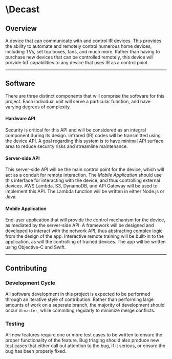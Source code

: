 # \Decast

## Overview
A device that can communicate with and control IR devices. This provides the ability to automate and remotely control numerous home devices, including TVs, set top boxes, fans, and much more. Rather than having to purchase new devices that can be controlled remotely, this device will provide IoT capabilities to any device that uses IR as a control point.

----

## Software
There are three distinct components that will comprise the software for this project. Each individual unit will serve a particular function, and have varying degrees of complexity.

#### Hardware API
Security is critical for this API and will be considered as an integral component during its design. Infrared (IR) codes will be transmitted using the device API. A goal regarding this system is to have minimal API surface area to reduce security risks and streamline maintenance.

#### Server-side API
This server-side API will be the main control point for the device, which will act as a conduit for remote interaction. The *Mobile Application* should use this interface for interacting with the device, and thus controlling external devices. AWS Lambda, S3, DynamoDB, and API Gateway will be used to implement this API. The Lambda function will be written in either Node.js or Java.

#### Mobile Application
End-user application that will provide the control mechanism for the device, as mediated by the server-side API. A framework will be designed and developed to interact with the network API, thus abstracting complex logic from the design of the app. Interactive remote training will be built-in to the application, as will the controlling of trained devices. The app will be written using Objective-C and Swift.

----

## Contributing

### Development Cycle
All software development in this project is expected to be performed through an iterative style of contribution. Rather than performing large amounts of work on a seperate branch, the majority of development should occur in `master`, while commiting regularly to minimize merge conflicts.

### Testing
All new features require one or more test cases to be written to ensure the proper functionality of the feature. Bug triaging should also produce new test cases that either call out attention to the bug, if it serious, or ensure the bug has been properly fixed. 
